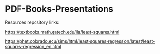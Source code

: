 # PDF-Books-Presentations
Resources repository
links: 

https://textbooks.math.gatech.edu/ila/least-squares.html


https://phet.colorado.edu/sims/html/least-squares-regression/latest/least-squares-regression_en.html
